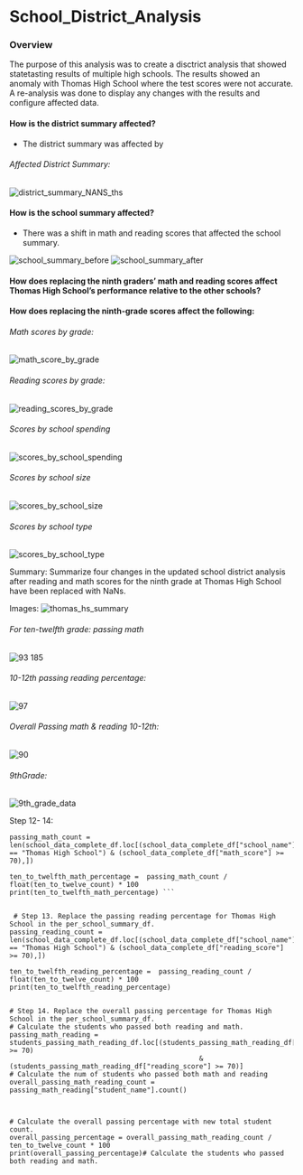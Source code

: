 # School_District_Analysis
### Overview
The purpose of this analysis was to create a disctrict analysis that showed statetasting results of multiple high schools. The results showed an anomaly with Thomas High School where the test scores were not accurate. A re-analysis was done to display any changes with the results and configure affected data. 


#### How is the district summary affected?
- The district summary was affected by
 ###### Affected District Summary: 
 
 ![district_summary_NANS_ths](https://user-images.githubusercontent.com/90741799/138537401-18b12f99-be25-488f-ba50-09fc0032de8f.png)


#### How is the school summary affected?
- There was a shift in math and reading scores that affected the school summary.

![school_summary_before](https://user-images.githubusercontent.com/90741799/138536613-8e863bad-84a6-4279-b421-415e1fc7fc9e.png)
![school_summary_after](https://user-images.githubusercontent.com/90741799/138536672-e9bec74a-182c-4d4b-8601-ff2880bad61f.png)

#### How does replacing the ninth graders’ math and reading scores affect Thomas High School’s performance relative to the other schools?

#### How does replacing the ninth-grade scores affect the following:
###### Math scores by grade:
 ![math_score_by_grade](https://user-images.githubusercontent.com/90741799/138537125-fd3ed4c8-2ae3-4c4e-899f-46f63a36f401.png)
###### Reading scores by grade:
 ![reading_scores_by_grade](https://user-images.githubusercontent.com/90741799/138537182-e835b240-31ae-43a2-ba0c-3dc8324242e1.png)

###### Scores by school spending
![scores_by_school_spending](https://user-images.githubusercontent.com/90741799/138536777-48806776-b40f-40f5-8a60-fbccbec873c0.png)

###### Scores by school size
![scores_by_school_size](https://user-images.githubusercontent.com/90741799/138536712-c6ff12b7-f981-4887-bf55-4fb6e3004ed7.png)

###### Scores by school type
![scores_by_school_type](https://user-images.githubusercontent.com/90741799/138536913-358fa0b2-e68a-419d-bd6a-0a3f232b124f.png)

Summary: Summarize four changes in the updated school district analysis after reading and math scores for the ninth grade at Thomas High School have been replaced with NaNs.

Images:
![thomas_hs_summary](https://user-images.githubusercontent.com/90741799/137820255-c4bc07c7-3980-4133-be55-428a56a6d35c.png)

###### For ten-twelfth grade: passing math 
![93 185](https://user-images.githubusercontent.com/90741799/137820698-1ed12295-a220-4e28-b2a7-2a54c0388f28.png)
 
 ###### 10-12th passing reading percentage: 
 ![97](https://user-images.githubusercontent.com/90741799/137820800-a31ac897-cd14-4fd9-9db5-c33e113a2da9.png)
###### Overall Passing math & reading 10-12th: 
![90](https://user-images.githubusercontent.com/90741799/137820874-7ab0fc3c-9b6c-45c1-99ab-bf0b25c50c06.png)

###### 9thGrade:
![9th_grade_data](https://user-images.githubusercontent.com/90741799/138536493-e3ab9c8a-515c-4730-bf2a-1f6738a3926a.png)








Step 12- 14:
``` # Step 12. Replace the passing math percent for Thomas High School in the per_school_summary_df.
passing_math_count = len(school_data_complete_df.loc[(school_data_complete_df["school_name"] == "Thomas High School") & (school_data_complete_df["math_score"] >= 70),])

ten_to_twelfth_math_percentage =  passing_math_count / float(ten_to_twelve_count) * 100
print(ten_to_twelfth_math_percentage) ```


 # Step 13. Replace the passing reading percentage for Thomas High School in the per_school_summary_df.
passing_reading_count = len(school_data_complete_df.loc[(school_data_complete_df["school_name"] == "Thomas High School") & (school_data_complete_df["reading_score"] >= 70),])

ten_to_twelfth_reading_percentage =  passing_reading_count / float(ten_to_twelve_count) * 100
print(ten_to_twelfth_reading_percentage)


# Step 14. Replace the overall passing percentage for Thomas High School in the per_school_summary_df.
# Calculate the students who passed both reading and math.
passing_math_reading = students_passing_math_reading_df.loc[(students_passing_math_reading_df["math_score"] >= 70)
                                               & (students_passing_math_reading_df["reading_score"] >= 70)]
# Calculate the num of students who passed both math and reading
overall_passing_math_reading_count = passing_math_reading["student_name"].count()



# Calculate the overall passing percentage with new total student count.
overall_passing_percentage = overall_passing_math_reading_count / ten_to_twelve_count * 100
print(overall_passing_percentage)# Calculate the students who passed both reading and math.

